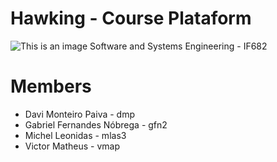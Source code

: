 # Hawking - Course Plataform
![This is an image](https://github.com/onleonidas/course-platform/blob/main/Group%2055.svg)
Software and Systems Engineering - IF682
# Members
- Davi Monteiro Paiva - dmp
- Gabriel Fernandes Nóbrega - gfn2
- Michel Leonidas - mlas3
- Victor Matheus - vmap
